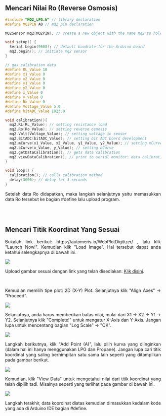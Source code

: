 ## Mencari Nilai Ro (Reverse Osmosis)

```ino
#include "MQ2_LPG.h" // library declaration
#define MQ2PIN A0 // mq2 pin declaration

MQ2Sensor mq2(MQ2PIN); // create a new object with the name mq2 to hold the MQ2Sensor class

void setup() {
  Serial.begin(9600); // default baudrate for the Arduino board
  mq2.begin(); // initiate mq2 sensor
}

// gas calibration data
#define RL_Value 10
#define x1_Value 0
#define x2_Value 0
#define y1_Value 0
#define y2_Value 0
#define x_Value 0
#define y_Value 0
#define Ro_Value 0
#define Voltage_Value 5.0
#define bitADC_Value 1023.0

void calibration(){
  mq2.RL(RL_Value); // setting resistance load
  mq2.Ro(Ro_Value); // setting reverse osmosis
  mq2.Volt(Voltage_Value); // setting voltage in sensor
  mq2.BitADC(bitADC_Value); // setting bit ADC board development
  mq2.mCurve(x1_Value, x2_Value, y1_Value, y2_Value); // setting mCurve
  mq2.bCurve(x_Value, y_Value); // setting bCurve
  mq2.getDataCalibration(); // gets data calibration
  mq2.viewDataCalibration(); // print to serial monitor: data calibration
}

void loop() {
  calibration(); // calls calibration method
  delay(3000); // delay for 3 seconds
}
```

<p align="justify">Setelah data Ro didapatkan, maka langkah selanjutnya yaitu memasukkan data Ro tersebut ke bagian #define lalu upload program.</p>

<br/><br/>

## Mencari Titik Koordinat Yang Sesuai

<p align="justify">Bukalah link berikut: https://automeris.io/WebPlotDigitizer/ , lalu klik "Launch Now!". Kemudian klik "Load Image". Hal tersebut dapat anda ketahui selengkapnya di bawah ini.</p>
<img src="https://user-images.githubusercontent.com/54527592/230691437-6e734c51-a1a1-499b-ab66-c18921d6f26b.jpg"/>
<p align="justify">Upload gambar sesuai dengan link yang telah disediakan: <a href="https://github.com/devancakra/MQ2_LPG_Library/assets/54527592/ed1eb989-1353-4678-97be-7fc626425aa6">Klik disini</a>.</p><br/>
<p align="justify">Kemudian memilih tipe plot: 2D (X-Y) Plot. Selanjutnya klik "Align Axes" → "Proceed".</p>
<img src="https://user-images.githubusercontent.com/54527592/230691665-0cfe7167-42a9-4b24-8cde-1571c080a7e2.jpg"/><br/>
<p align="justify">Selanjutnya, anda harus memberikan batas nilai, mulai dari X1 → X2 → Y1 → Y2. Selanjutnya klik "Complete!" untuk mengatur X-Axis dan Y-Axis. Jangan lupa untuk mencentang bagian "Log Scale" → "OK".</p>
<img src="https://user-images.githubusercontent.com/54527592/230692139-07392ab0-8119-4a60-ba9e-daa5cfeb4a01.jpg"/><br/>
<p align="justify">Langkah berikutnya, klik "Add Point (A)", lalu pilih kurva yang diinginkan (dalam hal ini hanya menggunakan LPG dan Propane). Jangan lupa cari titik koordinat yang saling berhimpitan satu sama lain seperti yang ditampilkan pada gambar berikut.</p>
<img src="https://user-images.githubusercontent.com/54527592/230692688-5fdb713c-d8e0-41e0-88d8-cb930f8af38b.jpg"/><br/>
<p align="justify">Kemudian, klik "View Data" untuk mengetahui nilai dari titik koordinat yang telah dipilih tadi. Misalnya seperti yang terlihat pada gambar di bawah ini.</p>
<img src="https://user-images.githubusercontent.com/54527592/230692817-40d2f148-5cd2-4255-9fd3-49a02a9cd3c9.jpg"/><br/>
<p align="justify">Langkah terakhir, data koordinat diatas kemudian dimasukkan kedalam kode yang ada di Arduino IDE bagian #define.</p>
